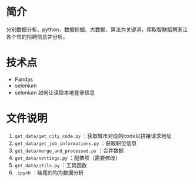 # 简介

分别数据分析、python、数据挖掘、大数据、算法为关键词，爬取智联招聘浙江各个市的招聘信息并分析。

# 技术点

- Pandas
- selenium
- selenium 如何让读取本地登录信息

# 文件说明

1. `get_data/get_city_code.py` ：获取城市对应的code以拼接请求地址
2. `get_data/get_job_informations.py` ：获取职位信息
3. `get_data/merge_and_processed.py` ：合并数据
4. `get_data/settings.py` ：配置项（需要修改）
5. `get_data/utils.py` ：工具函数
6. `.ipynb` ：结尾的均为数据分析